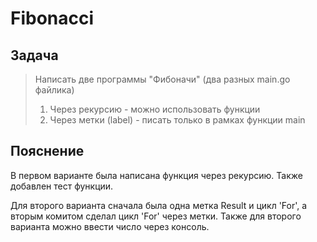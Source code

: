 # Fibonacci

## Задача

> Написать две программы "Фибоначи" (два разных main.go файлика)
> 1. Через рекурсию - можно использовать функции
> 2. Через метки (label) - писать только в рамках функции main

## Пояснение

В первом варианте была написана функция через рекурсию. Также добавлен тест функции.

Для второго варианта сначала была одна метка Result и цикл 'For', а вторым комитом сделал цикл 'For' через метки.
Также для второго варианта можно ввести число через консоль.
